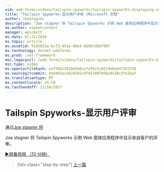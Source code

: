 ```yaml
---
uid: web-forms/videos/tailspin-spyworks/tailspin-spyworks-displaying-user-reviews
title: "Tailspin Spyworks-显示用户评审 |Microsoft 文档"
author: JoeStagner
description: "Joe stagner 将 Tailspin Spyworks 示例 Web 窗体应用程序中显示来自客户的评审。"
ms.author: aspnetcontent
manager: wpickett
ms.date: 07/21/2010
ms.topic: article
ms.assetid: 55d5652a-bcf3-451e-89e4-8b907d88708f
ms.technology: dotnet-webforms
ms.prod: .net-framework
msc.legacyurl: /web-forms/videos/tailspin-spyworks/tailspin-spyworks-displaying-user-reviews
msc.type: video
ms.openlocfilehash: e1f56813920e5b6ce7efb22c8219e8a647283756
ms.sourcegitcommit: 9a9483aceb34591c97451997036a9120c3fe2baf
ms.translationtype: MT
ms.contentlocale: zh-CN
ms.lasthandoff: 11/10/2017
---
```

<a name="tailspin-spyworks---displaying-user-reviews"></a>Tailspin Spyworks-显示用户评审
====================
通过[Joe stagner 将](https://github.com/JoeStagner)

Joe stagner 将 Tailspin Spyworks 示例 Web 窗体应用程序中显示来自客户的评审。

[&#9654;观看视频 （13 分钟）](https://channel9.msdn.com/Blogs/ASP-NET-Site-Videos/tailspin-spyworks-displaying-user-reviews)

>[!div class="step-by-step"]
[上一篇](tailspin-spyworks-adding-user-product-reviews.md)
